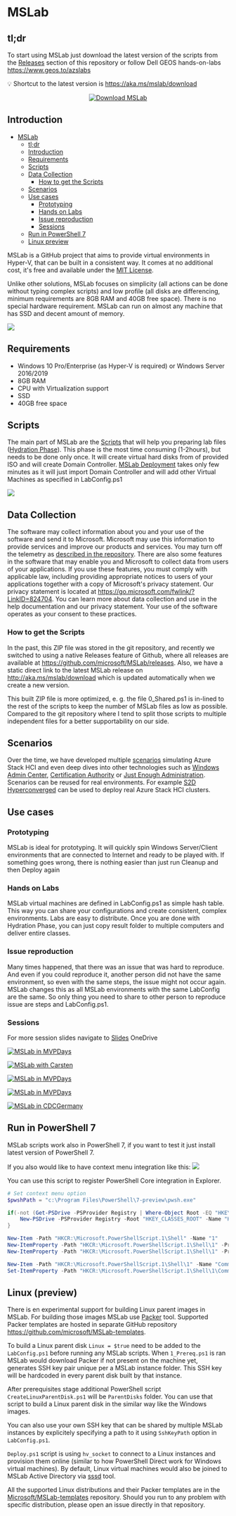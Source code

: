 # MSLab

## tl;dr

To start using MSLab just download the latest version of the scripts from the [Releases](https://github.com/microsoft/MSLab/releases) section of this repository or follow Dell GEOS hands-on-labs https://www.geos.to/azslabs


💡 Shortcut to the latest version is https://aka.ms/mslab/download

<p align="center">
<a href="https://aka.ms/mslab/download"><img src="https://img.shields.io/static/v1?label=&message=Download+MSLab&color=blue&style=for-the-badge" title="Download MSLab scripts" alt="Download MSLab"></a>
</p>

## Introduction

<!-- TOC -->

- [MSLab](#mslab)
    - [tl;dr](#tldr)
    - [Introduction](#introduction)
    - [Requirements](#requirements)
    - [Scripts](#scripts)
    - [Data Collection](#data-collection)
        - [How to get the Scripts](#how-to-get-the-scripts)
    - [Scenarios](#scenarios)
    - [Use cases](#use-cases)
        - [Prototyping](#prototyping)
        - [Hands on Labs](#hands-on-labs)
        - [Issue reproduction](#issue-reproduction)
        - [Sessions](#sessions)
    - [Run in PowerShell 7](#run-in-powershell-7)
    - [Linux preview](#linux-preview)

<!-- /TOC -->

MSLab is a GitHub project that aims to provide virtual environments in Hyper-V, that can be built in a consistent way. It comes at no additional cost, it's free and available under the [MIT License](License).

Unlike other solutions, MSLab focuses on simplicity (all actions can be done without typing complex scripts) and low profile (all disks are differencing, minimum requirements are 8GB RAM and 40GB free space). There is no special hardware requirement. MSLab can run on almost any machine that has SSD and decent amount of memory.

![](Docs/media/Hyper-V_Manager01.png)

## Requirements

* Windows 10 Pro/Enterprise (as Hyper-V is required) or Windows Server 2016/2019
* 8GB RAM
* CPU with Virtualization support
* SSD
* 40GB free space

## Scripts

The main part of MSLab are the [Scripts](https://aka.ms/mslabzip) that will help you preparing lab files ([Hydration Phase](Docs/mslab-hydration.md)). This phase is the most time consuming (1-2hours), but needs to be done only once. It will create virtual hard disks from of provided ISO and will create Domain Controller. [MSLab Deployment](Docs/mslab-deployment.md) takes only few minutes as it will just import Domain Controller and will add other Virtual Machines as specified in LabConfig.ps1

![](Docs/media/Explorer01.png)

## Data Collection

The software may collect information about you and your use of the software and send it to Microsoft. Microsoft may use this information to provide services and improve our products and services. You may turn off the telemetry as [described in the repository](http://aka.ms/mslab/telemetry). There are also some features in the software that may enable you and Microsoft to collect data from users of your applications. If you use these features, you must comply with applicable law, including providing appropriate notices to users of your applications together with a copy of Microsoft's privacy statement. Our privacy statement is located at https://go.microsoft.com/fwlink/?LinkID=824704. You can learn more about data collection and use in the help documentation and our privacy statement. Your use of the software operates as your consent to these practices.

### How to get the Scripts

In the past, this ZIP file was stored in the git repository, and recently we switched to using a native Releases feature of Github, where all releases are available at https://github.com/microsoft/MSLab/releases. Also, we have a static direct link to the latest MSLab release on http://aka.ms/mslab/download which is updated automatically when we create a new version.

This built ZIP file is more optimized, e. g. the file 0_Shared.ps1 is in-lined to the rest of the scripts to keep the number of MSLab files as low as possible. Compared to the git repository where I tend to split those scripts to multiple independent files for a better supportability on our side.

## Scenarios

Over the time, we have developed multiple [scenarios](Scenarios/) simulating Azure Stack HCI and even deep dives into other technologies such as [Windows Admin Center](Scenarios/Windows%20Admin%20Center%20and%20Enterprise%20CA), [Certification Authority](Scenarios/Certification%20Authority) or [Just Enough Administration](Scenarios/BitLocker%20with%20JEA). Scenarios can be reused for real environments. For example [S2D Hyperconverged](Scenarios/S2D%20Hyperconverged) can be used to deploy real Azure Stack HCI clusters.

## Use cases

### Prototyping

MSLab is ideal for prototyping. It will quickly spin Windows Server/Client environments that are connected to Internet and ready to be played with. If something goes wrong, there is nothing easier than just run Cleanup and then Deploy again

### Hands on Labs

MSLab virtual machines are defined in LabConfig.ps1 as simple hash table. This way you can share your configurations and create consistent, complex environments. Labs are easy to distribute. Once you are done with Hydration Phase, you can just copy result folder to multiple computers and deliver entire classes.

### Issue reproduction

Many times happened, that there was an issue that was hard to reproduce. And even if you could reproduce it, another person did not have the same environment, so even with the same steps, the issue might not occur again. MSLab changes this as all MSLab environments with the same LabConfig are the same. So only thing you need to share to other person to reproduce issue are steps and LabConfig.ps1.

### Sessions

For more session slides navigate to [Slides](https://1drv.ms/u/s!AjTsLJdE37DwtrsnIehxKx7N7XgoBg?e=r1sszn) OneDrive

[![MSLab in MVPDays](/Docs/media/Deploying_AzSHCI_with_MDT.png)](https://youtu.be/Vipbhkv9wyM)

[![MSLab with Carsten](/Docs/media/Create_great_demo_environments.png)](https://youtu.be/f3EH2NOM2Eg)

[![MSLab in MVPDays](/Docs/media/Monitoring_Azure_Stack_HCI_with_Grafana_thumb.png)](https://youtu.be/0K53z4LMT4U)

[![MSLab in MVPDays](/Docs/media/S2DSimulations_presentation_thumb.png)](https://youtu.be/u7d6Go8weBc)

[![MSLab in CDCGermany](/Docs/media/MSLab_Datacenter_Simulation_presentation_thumb.png)](https://youtu.be/5IX9OLEk50Q)

## Run in PowerShell 7
MSLab scripts work also in PowerShell 7, if you want to test it just install latest version of PowerShell 7.

If you also would like to have context menu integration like this:
![](Docs/media/Explorer02pwsh.png) 

You can use this script to register PowerShell Core integration in Explorer.

```powershell
# Set context menu option
$pwshPath = "c:\Program Files\PowerShell\7-preview\pwsh.exe"

if(-not (Get-PSDrive -PSProvider Registry | Where-Object Root -EQ "HKEY_CLASSES_ROOT")) {
    New-PSDrive -PSProvider Registry -Root "HKEY_CLASSES_ROOT" -Name "HKCR"
}

New-Item -Path "HKCR:\Microsoft.PowerShellScript.1\Shell" -Name "1"
New-ItemProperty -Path "HKCR:\Microsoft.PowerShellScript.1\Shell\1" -PropertyType String -Name "MUIVerb" -Value "Run with PowerShell &Core"
New-ItemProperty -Path "HKCR:\Microsoft.PowerShellScript.1\Shell\1" -PropertyType String -Name "Icon" -Value $pwshPath

New-Item -Path "HKCR:\Microsoft.PowerShellScript.1\Shell\1" -Name "Command"
Set-ItemProperty -Path "HKCR:\Microsoft.PowerShellScript.1\Shell\1\Command" -Name "(Default)" -Value ('"{0}" "-Command" "if((Get-ExecutionPolicy ) -ne ''AllSigned'') {{ Set-ExecutionPolicy -Scope Process Bypass }}; & ''%1''"' -f $pwshPath)

```

## Linux (preview)

There is en experimental support for building Linux parent images in MSLab. For building those images MSLab use [Packer](https://www.packer.io/) tool. Supported Packer templates are hosted in separate GitHub repository https://github.com/microsoft/MSLab-templates.

To build a Linux parent disk `Linux = $true` need to be added to the `LabConfig.ps1` before running any MSLab scripts. When  `1_Prereq.ps1` is ran MSLab would download Packer if not present on the machine yet, generates SSH key pair unique per a MSLab instance folder. This SSH key will be hardcoded in every parent disk built by that instance. 

After prerequisites stage additional PowerShell script `CreateLinuxParentDisk.ps1` will be `ParentDisks` folder. You can use that script to build a Linux parent disk in the similar way like the Windows images. 

You can also use your own SSH key that can be shared by multiple MSLab instances by explicitely specifying a path to it using `SshKeyPath` option in `LabConfig.ps1`.

`Deploy.ps1` script is using `hv_socket` to connect to a Linux instances and provision them online (similar to how PowerShell Direct work for Windows virtual machines). By default, Linux virtual machines would also be joined to MSLab Active Directory via [sssd](https://sssd.io/) tool.

All the supported Linux distributions and their Packer templates are in the [Microsoft/MSLab-templates](https://github.com/microsoft/MSLab-templates) repository. Should you run to any problem with specific distribution, please open an issue directly in that repository.
